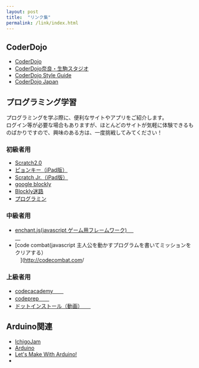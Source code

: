 ```yaml
---
layout: post
title:  "リンク集"
permalink: /link/index.html
---
```

## CoderDojo
- [CoderDojo](https://coderdojo.com/)
- [CoderDojo奈良・生駒スタジオ](https://scratch.mit.edu/studios/522153/)
- [CoderDojo Style Guide](https://app.frontify.com/d/E6KNDhunr9mR/coderdojo-style-guide-1460385526)
- [CoderDojo Japan](http://coderdojo.jp/)

## プログラミング学習
プログラミングを学ぶ際に、便利なサイトやアプリをご紹介します。  
ログイン等が必要な場合もありますが、ほとんどのサイトが気軽に体験できるものばかりですので、興味のある方は、一度挑戦してみてください！

### 初級者用
- [Scratch2.0](http://scratch.mit.edu)
- [ピョンキー（iPad版）](https://itunes.apple.com/jp/app/pyonki/id905012686?mt=8)
- [Scratch Jr.（iPad版）](https://itunes.apple.com/us/app/scratchjr/id895485086?ls=1&amp;mt=8)
- [google blockly](http://code.google.com/p/blockly/)
-	[Blockly迷路](https://blockly-games.appspot.com/maze?lang=ja)
- [プログラミン](http://www.mext.go.jp/programin/)

### 中級者用
- [enchant.js(javascript ゲーム用フレームワーク) 　</br>　](http://9leap.net/)
- [code combat(javascript 主人公を動かすプログラムを書いてミッションをクリアする）　</br>　](http://codecombat.com</a>/</li>

### 上級者用
- [codecacademy　　](http://www.codecademy.com/ja/learn)
- [codeprep　　](http://codeprep.jp/ja)
- [ドットインストール（動画）　　 ](http://dotinstall.com/)

## Arduino関連
- [IchigoJam](http://ichigojam.net/)
- [Arduino](http://www.arduino.cc/)
- [Let's Make With Arduino!](http://lets.makewitharduino.com/)
-